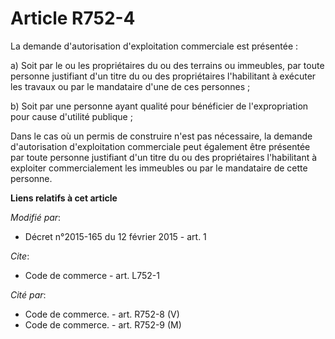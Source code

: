 # Article R752-4

La demande d'autorisation d'exploitation commerciale est présentée :

a) Soit par le ou les propriétaires du ou des terrains ou immeubles, par toute personne justifiant d'un titre du ou des
propriétaires l'habilitant à exécuter les travaux ou par le mandataire d'une de ces personnes ;

b) Soit par une personne ayant qualité pour bénéficier de l'expropriation pour cause d'utilité publique ;

Dans le cas où un permis de construire n'est pas nécessaire, la demande d'autorisation d'exploitation commerciale peut
également être présentée par toute personne justifiant d'un titre du ou des propriétaires l'habilitant à exploiter
commercialement les immeubles ou par le mandataire de cette personne.

**Liens relatifs à cet article**

_Modifié par_:

  - Décret n°2015-165 du 12 février 2015 - art. 1

_Cite_:

  - Code de commerce - art. L752-1

_Cité par_:

  - Code de commerce. - art. R752-8 (V)
  - Code de commerce. - art. R752-9 (M)
